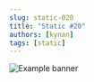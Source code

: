 ```yaml
---
slug: static-020
title: "Static #20"
authors: [kynan]
tags: [static]
---
```


![Example banner](/img/stories/static/020.png)
